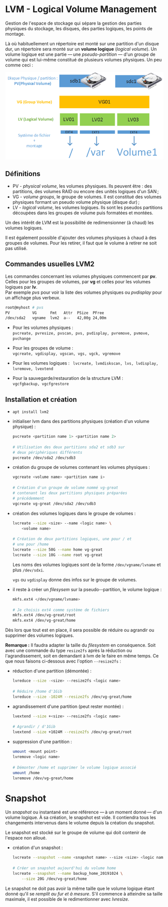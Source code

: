 # LVM - Logical Volume Management 

Gestion de l'espace de stockage qui sépare la gestion des parties physiques du stockage, les disques, des parties logiques, les points de montage. 

Là où habituellement un répertoire est monté sur une partition d'un disque dur, un répertoire sera monté sur un **volume logique** (*logical volume*). Un volume logique est une partie — une *pseudo-partition* — d'un groupe de volume qui est lui-même constitué de plusieurs volumes physiques. Un peu comme ceci :

![illustration d'une structure LVM - Crédit It-connect](assets/img/lvm-itconnect.png)

## Définitions

- PV - *physical volume*, les volumes physiques. Ils peuvent être : des partitions, des volumes RAID ou encore  des unités logiques d'un SAN ;
- VG - *volume groups*, le groupe de volumes. Il est constitué des volumes physiques formant un pseudo volume physique (disque dur) ;
- LV - *logical volume*, les volumes logiques. Ils sont les pseudos partitions découpées dans les groupes de volume puis formatées et montées. 

Un des intérêt de LVM est la possibilité de redimensionner (à chaud) les volumes logiques. 

Il est également possible d'ajouter des volumes physiques à chaud à des groupes de volumes. Pour les retirer, il faut que le volume à retirer ne soit pas utilisé. 

## Commandes usuelles LVM2

Les commandes concernant les volumes physiques commencent par **pv**. Celles pour les groupes de volumes, par **vg** et celles pour les volumes logiques par **lv**.  
Par exemple *pvs* pour voir la liste des volumes physiques ou *pvdisplay* pour un affichage plus verbeux. 

```bash
root@myhost # pvs
PV          VG      Fmt   Attr  PSize  PFree
/dev/sda2   vgname  lvm2  a--   42,00g 24,00m
```

- Pour les volumes physiques :  
`pvcreate, pvresize, pvscan, pvs, pvdisplay, pvremove, pvmove, pvchange`

- Pour les groupes de volume :  
`vgcreate, vgdisplay, vgscan, vgs, vgck, vgremove`
    
- Pour les volumes logiques :  `
lvcreate, lvmdiskscan, lvs, lvdisplay, lvremove, lvextend`
    
- Pour la sauvegarde/restauration de la structure LVM :  
`vgcfgbackup, vgcfgrestore`


## Installation et création

- `apt install lvm2`

- initialiser lvm dans des partitions physiques (création d'un volume physique) : 

    ```bash
    pvcreate <partition name 1> <partition name 2>

    # Utilisation des deux partitions sda2 et sdb3 sur 
    # deux périphériques différents
    pvcreate /dev/sda2 /dev/sdb3
    ```

- création du groupe de volumes contenant les volumes physiques :   

    ```bash
    vgcreate <volume name> <partition name i>
    
    # Création d'un groupe de volume nommé vg-great 
    # contenant les deux partitions physiques préparées
    # précédemment 
    vgcreate vg-great /dev/sda2 /dev/sdb3
    ```

    
- création des volumes logiques dans le groupe de volumes :

    ```bash
    lvcreate --size <size> --name <logic name> \
        <volume name>

    # Création de deux partitions logiques, une pour / et 
    # une pour /home
    lvcreate --size 50G --name home vg-great
    lvcreate --size 10G --name root vg-great
    ```
    Les noms des volumes logiques sont de la forme `/dev/vgname/lvname` et plus `/dev/sdxi`.   

    `vgs` ou `vgdisplay` donne des infos sur le groupe de volumes.

- il reste à créer un *filesysem* sur la pseudo--partition, le volume logique :

    ```bash
    mkfs.ext4 </dev/vgname/lvname>

    # Je choisis ext4 comme système de fichiers
    mkfs.ext4 /dev/vg-great/root
    mkfs.ext4 /dev/vg-great/home
    ```

Dès lors que tout est en place, il sera possible de réduire ou agrandir ou supprimer des volumes logiques. 

**Remarque :** Il faudra adapter la taille du *filesystem* en conséquence. Soit avec une commande du type `resize2fs` après la réduction ou l'agrandissement, soit en demandant à lvm de le faire en même temps. Ce que nous faisons ci-dessous avec l'option `--resize2fs` :

- réduction d'une partition (démontée) :

    ```bash
    lvreduce --size -<size> --resize2fs <logic name>

    # Réduire /home d'1Gib
    lvreduce --size -1024M --resize2fs /dev/vg-great/home
    ```

- agrandissement d'une partition (peut rester montée) :  

    ```bash
    lvextend --size +<size> --resize2fs <logic name>

    # Agrandir / d'1Gib
    lvextend --size +1024M --resize2fs /dev/vg-great/root
    ```
- suppression d'une partition :  

    ```bash
    umount <mount point>
    lvremove <logic name>

    # Démonter /home et supprimer le volume logique associé
    umount /home 
    lvremove /dev/vg-great/home
    ```


# Snapshot

Un *snapshot* ou instantané est une référence — à un moment donné — d'un volume logique. À sa création, le snapshot est vide. Il contiendra tous les changements intervenus dans le volume depuis la création du snapshot. 

Le snapshot est stocké sur le groupe de volume qui doit contenir de l'espace non alloué. 

- création d'un snapshot :

    ```bash
    lvcreate --snapshot --name <snapshot name> --size <size> <logic name>

	# Créer un snapshot aujourd'hui du volume home
    lvcreate --snapshot --name backup_home_20191024 \
    	--size 20G /dev/vg-great/home
    ```

Le snapshot ne doit pas avoir la même taille que le volume logique étant donné
qu'il se *remplit au fur et à mesure*. S'il commence à atteindre sa taille
maximale, il est possible de le redimentionner avec *lvresize*. 



